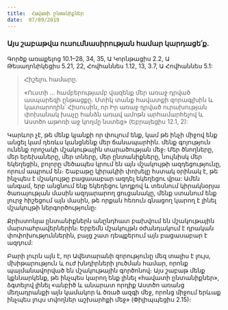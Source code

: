 ```yaml
---
title:  Հավատի ընտանիքներ
date:  07/09/2019
---
```


### Այս շաբաթվա ուսումնասիրության համար կարդացե՛ք.
Գործք առաքելոց 10.1–28, 34, 35, Ա Կորնթացիս 2.2, Ա Թեսաղոնիկեցիս 5.21, 22, Հովհաննես 1.12, 13, 3.7, Ա Հովհաննես 5.1:

> <p>Հիշելու համարը.<p>
> «Ուստի … համբերությամբ վազենք մեր առաջ դրված ասպարեզի ընթացքը. Մտիկ տանք հավատքի զորագլխին և կատարողին՝ Հիսուսին, որ Իր առաջ դրված ուրախության փոխանակ խաչը հանձն առավ ամոթն արհամարհելով և Աստծո աթոռի աջ կողմը նստեց» (Եբրայեցիս 12.1, 2):

Կարևոր չէ, թե մենք կյանքի որ փուլում ենք, կամ թե ինչի միջով ենք անցել կամ դեռևս կանցնենք մեր ճանապարհին. մենք գոյություն ունենք որոշակի մշակութային տարածության մեջ։ Մեր ծնողները, մեր երեխաները, մեր տները, մեր ընտանիքները, նույնիսկ մեր եկեղեցին, բոլորը մեծապես կրում են այն մշակույթի ազդեցությունը, որում ապրում են։ Շաբաթը կիրակիի փոխելը հստակ օրինակ է, թե ինչպես է մշակույթը բացասաբար ազդել եկեղեցու վրա: Ամեն անգամ, երբ անցնում ենք եկեղեցու կողքով և տեսնում կիրակնօրյա ծառայության մասին ազդարարող ցուցանակը, մենք ստանում ենք լուրջ հիշեցում այն մասին, թե որքան հեռուն գնացող կարող է լինել մշակույթի ներգործությունը։

Քրիստոնյա ընտանիքներն անընդհատ բախվում են մշակութային մարտահրավերներին։ Երբեմն մշակույթն օժանդակում է դրական փոփոխություններին, բայց շատ դեպքերում այն բացասաբար է ազդում:

Բարի լուրն այն է, որ Ավետարանի զորությունը մեզ տալիս է լույս, մխիթարություն և ուժ խնդիրների լուծման համար, որոնք պայմանավորված են մշակութային գործոնով։ Այս շաբաթ մենք կքննարկենք, թե ինչպես կարող ենք լինել «հավատի ընտանիքներ», ձգտելով լինել «անբիծ և անարատ որդիք Աստծո առանց մեղադրանքի այն կամակոր և ծռած ազգի մեջ, որոնց միջում երևաք ինչպես լույս տվողներ աշխարհքի մեջ» (Փիլիպպեցիս 2.15)։